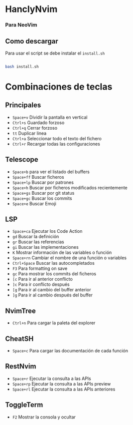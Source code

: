# HanclyNvim

### Para NeoVim

## Como descargar

Para usar el script se debe instalar el `install.sh`

```bash

bash install.sh

```

# Combinaciones de teclas

## Principales

- `Space+v` Dividir la pantalla en vertical
- `Ctrl+s` Guardado forzoso
- `Ctrl+q` Cerrar forzoso
- `tt` Duplicar linea
- `Ctrl+a` Seleccionar todo el texto del fichero
- `Ctrl+r` Recargar todas las configuraciones

## Telescope

- `Space+b` para ver el listado del buffers
- `Space+ff` Buscar ficheros
- `Space+lp` Buscar por patrones
- `Space+h` Buscar por ficheros modificados recientemente
- `Space+gs` Buscar por git status
- `Space+gc` Buscar los commits
- `Space+e` Buscar Emoji

## LSP

- `Space+ca` Ejecutar los Code Action
- `gd` Buscar la definición
- `gr` Buscar las referencias
- `gi` Buscar las implementaciones
- `K` Mostrar información de las variables o función
- `Space+rn` Cambiar el nombre de una función o variables
- `Ctrl+Space` Buscar las autocompletados
- `F3` Para formatting on save
- `gc` Para mostrar los commits del ficheros
- `[c` Para ir al anterior conflicto
- `]c` Para ir conflicto después
- `[g` Para ir al cambio del buffer anterior
- `]g` Para ir al cambio después del buffer

## NvimTree

- `Ctrl+n` Para cargar la paleta del explorer

## CheatSH

- `Space+c` Para cargar las documentación de cada función

## RestNvim

- `Space+r` Ejecutar la consulta a las APIs
- `Space+rp` Ejecutar la consulta a las APIs preview
- `Space+rl` Ejecutar la consulta a las APIs anteriores

## ToggleTerm

- `F2` Mostrar la consola y ocultar
